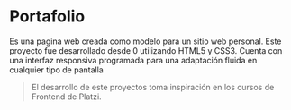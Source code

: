 # Portafolio

Es una pagina web creada como modelo para un sitio web personal. Este proyecto fue desarrollado desde 0 utilizando HTML5 y CSS3. Cuenta con una interfaz responsiva programada para una adaptación fluida en cualquier tipo de pantalla

> El desarrollo de este proyectos toma inspiración en los cursos de Frontend de Platzi.